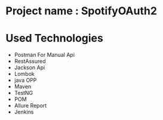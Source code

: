 # Project name : SpotifyOAuth2

# Used Technologies
- Postman For Manual Api
- RestAssured
- Jackson Api
- Lombok
- java OPP 
- Maven 
- TestNG 
- POM 
- Allure Report
- Jenkins

